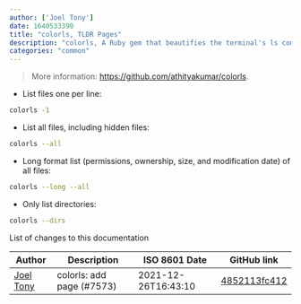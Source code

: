 ```yaml
---
author: ['Joel Tony']
date: 1640533390
title: "colorls, TLDR Pages"
description: "colorls, A Ruby gem that beautifies the terminal's ls command, with color and font-awesome icons."
categories: "common"
---
```

> More information: <https://github.com/athityakumar/colorls>.

- List files one per line:

```bash
colorls -1
```

- List all files, including hidden files:

```bash
colorls --all
```

- Long format list (permissions, ownership, size, and modification date) of all files:

```bash
colorls --long --all
```

- Only list directories:

```bash
colorls --dirs
```
List of changes to this documentation


Author | Description | ISO 8601 Date | GitHub link
------|-----|-----|-----
[Joel Tony](mailto:95355656+joeltonyc@users.noreply.github.com) | colorls: add page (#7573) | 2021-12-26T16:43:10 | [4852113fc412](https://github.com/tldr-pages/tldr/commit/4852113fc4122fed01b88472bc24b61ba1070963)

